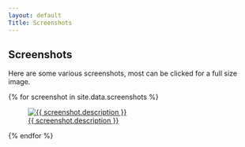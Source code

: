 ```yaml
---
layout: default
Title: Screenshots
---
```


## Screenshots

Here are some various screenshots, most can be clicked for a full size image.



{% for screenshot in site.data.screenshots %}
<figure class="screenshot">
    <a href="{{ site.baseurl }}{{ site.screenshotpath }}/{{ screenshot.name }}-full.png">
        <img src="{{ site.baseurl }}{{ site.screenshotpath }}/{{ screenshot.name }}-{{ screenshot.image }}.png" alt="{{ screenshot.description }}" />
        <figcaption>{{ screenshot.description }}</figcaption>
    </a>
</figure>
{% endfor %}